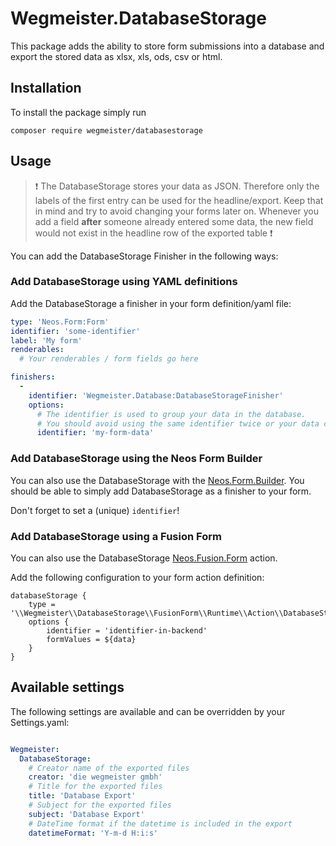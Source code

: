 # Wegmeister.DatabaseStorage

This package adds the ability to store form submissions into a database and export the stored data as xlsx, xls, ods, csv or html.

## Installation

To install the package simply run

```
composer require wegmeister/databasestorage
```

## Usage

> :exclamation: The DatabaseStorage stores your data as JSON. Therefore only the labels of the first entry can be used for the headline/export. Keep that in mind and try to avoid changing your forms later on. Whenever you add a field **after** someone already entered some data, the new field would not exist in the headline row of the exported table :exclamation:

You can add the DatabaseStorage Finisher in the following ways:


### Add DatabaseStorage using YAML definitions

Add the DatabaseStorage a finisher in your form definition/yaml file:

```yaml
type: 'Neos.Form:Form'
identifier: 'some-identifier'
label: 'My form'
renderables:
  # Your renderables / form fields go here

finishers:
  -
    identifier: 'Wegmeister.Database:DatabaseStorageFinisher'
    options:
      # The identifier is used to group your data in the database.
      # You should avoid using the same identifier twice or your data could become a little messed up.
      identifier: 'my-form-data'
```

### Add DatabaseStorage using the Neos Form Builder

You can also use the DatabaseStorage with the [Neos.Form.Builder](https://github.com/neos/form-builder).
You should be able to simply add DatabaseStorage as a finisher to your form.

Don't forget to set a (unique) `identifier`!

### Add DatabaseStorage using a Fusion Form

You can also use the DatabaseStorage [Neos.Fusion.Form](https://github.com/neos/fusion-form) action.

Add the following configuration to your form action definition:

    databaseStorage {
        type = '\\Wegmeister\\DatabaseStorage\\FusionForm\\Runtime\\Action\\DatabaseStorageAction'
        options {
            identifier = 'identifier-in-backend'
            formValues = ${data}
        }
    }

## Available settings

The following settings are available and can be overridden by your Settings.yaml:

```yaml

Wegmeister:
  DatabaseStorage:
    # Creator name of the exported files
    creator: 'die wegmeister gmbh'
    # Title for the exported files
    title: 'Database Export'
    # Subject for the exported files
    subject: 'Database Export'
    # DateTime format if the datetime is included in the export
    datetimeFormat: 'Y-m-d H:i:s'
```
